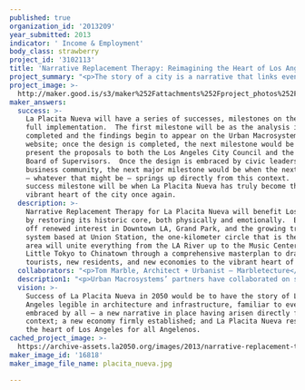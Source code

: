 ```yaml
---
published: true
organization_id: '2013209'
year_submitted: 2013
indicator: ' Income & Employment'
body_class: strawberry
project_id: '3102113'
title: 'Narrative Replacement Therapy: Reimagining the Heart of Los Angeles'
project_summary: "<p>The story of a city is a narrative that links events to the place itself.  It also serves as a touchstone for citizens to reference when considering changes to the urban fabric.  But what happens when the story is no longer agreed upon let alone understood?  How can a city evolve without a clear sense of what it wants to be?   La Placita Nueva proposes to reestablish the historic core of LA as the center of the city, both mythologically as well as economically.  It would begin with an analysis of the area within a one-kilometer diameter of the Plaza out of which a narrative would be developed – one that builds on the story of the city’s founding to include a larger story encompassing the more recent past, the present, as well as its future.  This narrative would then stimulate project proposals for the area, drawing from the findings of the initial analysis to provide a common framework for decision-making & a vision for the future.</p>\r\n\r\n<p>The analysis by Urban Macrosystems would look beyond the surface of the city to the web of confrontations & connections beneath.  Urban Macrosystems views cities as ecosystems – more, as a system of systems whose myriad complex & unpredictable interactions shape the city.   Urban Macrosystems would reveal, for instance just how much territory is given over to asphalt & concrete in service of the automobile; it would expose the amount of acreage that the criminal justice system requires for a city this size; it would enumerate the religious & cultural institutions in the subject area, the retail establishments, the square-footage of office space, industrial, & manufacturing warehouses as well as open space.  More importantly it would attempt to record how these systems interact – or not; which imbalances are apparent & which are not; & finally, which parts of the economy are working & which are not.</p>  \r\n\r\n<p>Urban Macrosystems draws inspiration from David George Haskell’s book, The Forest Unseen, in which the biologist studies a forest ecosystem by spending a year looking past the visible plant & animal species to the microbial microcosm within a specific one-meter diameter circle in a forest.  Thus the analysis of the area surrounding La Placita can be thought of as The City Unseen, in which Urban Macrosystems jumps scales, trading the study of the microcosm for the macrocosm: while the evolution of a forest is determined in large part due to signaling & exchange at the microbial level, evolution of a city is the result of unknown millions of interactions of its inhabitants, most of which go unnoticed, unrecorded, even unremembered.  Nevertheless, a city might be seen as an archive of successive interactions between citizens – with the buildings & associated infrastructure as the physical byproduct of these interactions.</p>\r\n\r\n<p>Urban Macrosystems will assess how the systems themselves interact with each other – is it at the level of the system or the individual?  Is the interaction one-on one, or are multiple players/systems involved?  Undoubtedly, it would emerge as a complex mix of all this & other contingencies yet to be discovered; but the crucial ingredient we would look for is a perceived imbalance in any interaction – an injustice, an economic dissonance, even a passionately argued difference of opinion – to provide a locus for intervention.  </p>\r\n\r\n<p>Even a cursory look at the subject area reveals obvious disparities: the lack of shelter for the homeless around the Plaza, the sea of asphalt paving the blocks north of the Plaza; further out there is the 101 Freeway shearing the historic city center from the contemporary one, the massive buildings housing the criminal justice system, the fantastic new Grand Park that – though activated during the day – sits empty at night, bereft of local residential users; even further is the area around the LA River, once the source of water & food for the city, now paved in concrete.  These are the obvious imbalances; a more in-depth study by Urban Macrosystems will surely uncover many more.</p>\r\n\r\n<p>Once the imbalances have been identified, Urban Macrosystems will develop a new narrative that takes the received history but then augments it, drawing from its analysis to formulate a vision for the future.  If the story of a city is the narrative linking specific event – interactions, really – to a place, the new narrative might incorporate previously unknown interactions uncovered during analysis – or dreams of future ones.  From this Urban Macrosystems will layout a comprehensive plan, attempting to reconcile imbalance throughout the subject area & implement a deeper sustainability with a few simple & bold proposals that hope to bring energy, excitement – & jobs – to the vital yet neglected heart of LA. The goal would to be to have a strong enough vision to attract the right blend of curious & enterprising minds to create the next great economy for this city, right here, in the heart of Los Angeles.</p>"
project_image: >-
  http://maker.good.is/s3/maker%252Fattachments%252Fproject_photos%252Fimages%252F16818%252Fdisplay%252Fplacita_nueva.jpg=c570x385
maker_answers:
  success: >-
    La Placita Nueva will have a series of successes, milestones on the way to
    full implementation.  The first milestone will be as the analysis is
    completed and the findings begin to appear on the Urban Macrosystems
    website; once the design is completed, the next milestone would be to
    present the proposals to both the Los Angeles City Council and the LA County
    Board of Supervisors.  Once the design is embraced by civic leaders and the
    business community, the next major milestone would be when the next economy
    – whatever that might be – springs up directly from this context.  The final
    success milestone will be when La Placita Nueva has truly become the vital,
    vibrant heart of the city once again.
  description: >-
    Narrative Replacement Therapy for La Placita Nueva will benefit Los Angeles
    by restoring its historic core, both physically and emotionally.  Building
    off renewed interest in Downtown LA, Grand Park, and the growing transit
    system based at Union Station, the one-kilometer circle that is the subject
    area will unite everything from the LA River up to the Music Center, from
    Little Tokyo to Chinatown through a comprehensive masterplan to draw
    tourists, new residents, and new economies to the vibrant heart of the city.
  collaborators: "<p>Tom Marble, Architect + Urbanist – Marbletecture</p>\r\n<p>Pae White, Artist -- Pae White Studio</p>\r\n<p>Jeff Chapman, Director – Los Angeles Audubon Urban Nature Center</p>\r\n<p>Juliette Bellocq, Graphic Designer – Handbuilt Studios</p>"
  description1: "<p>Urban Macrosystems’ partners have collaborated on several projects prior to its inception:</p>\r\n\r\n<p>MultipliCity – A public art demonstration project for the Los Angeles County MTA, 2000-2003</p>\r\n<p>Canal du Rhone au Rhin, a Masterplan for Art, Saint Symphorien, France, 2004 </p>\r\n<p>Mission Central Market, South Pasadena 2004</p>\r\n<p>Bug Screen – A Sculpture in Celebrezze Plaza, Cleveland, 2007</p>\r\n<p>After the city, this (is how we live). – A Pamphlet published by the Los Angeles Forum for Architecture and Urban Design, 2008</p>\r\n<p>Toluca Lake Executive Building, Burbank, 2009</p>\r\n<p>Wind Thing – A Sculpture at the W-Hollywood, 2011</p>\r\n<p>Woven Walk – A sculpture for LAX Tom Bradley International Terminal, 2013</p>\r\n<p>Birds Words – A series of structures for the North Embarcadero Visionary Plan, San Diego 2014</p>"
  vision: >-
    Success of La Placita Nueva in 2050 would be to have the story of Los
    Angeles legible in architecture and infrastructure, familiar to everyone and
    embraced by all – a new narrative in place having arisen directly from its
    context; a new economy firmly established; and La Placita Nueva restored as
    the heart of Los Angeles for all Angelenos.
cached_project_image: >-
  https://archive-assets.la2050.org/images/2013/narrative-replacement-therapy-reimagining-the-heart-of-los-angeles/maker.good.is/s3/maker%252Fattachments%252Fproject_photos%252Fimages%252F16818%252Fdisplay%252Fplacita_nueva.jpg=c570x385.jpg
maker_image_id: '16818'
maker_image_file_name: placita_nueva.jpg

---
```

